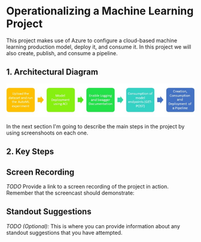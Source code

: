 # Operationalizing a Machine Learning Project

This project makes use of Azure to configure a cloud-based machine learning production model, deploy it, and consume it. In this project we will also create, publish, and consume a pipeline.

## 1. Architectural Diagram
<img src=".\starter_files\images\project architecture.jpg">


In the next section I'm going to describe the main steps in the project by using screenshoots on each one.

## 2. Key Steps



## Screen Recording
*TODO* Provide a link to a screen recording of the project in action. Remember that the screencast should demonstrate:

## Standout Suggestions
*TODO (Optional):* This is where you can provide information about any standout suggestions that you have attempted.

